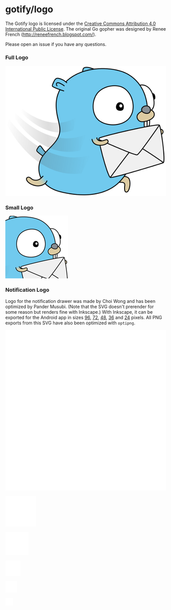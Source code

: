 # gotify/logo

The Gotify logo is licensed under the 
[Creative Commons Attribution 4.0 International Public License](http://creativecommons.org/licenses/by/4.0/).
The original Go gopher was designed by Renee French (http://reneefrench.blogspot.com/).

Please open an issue if you have any questions.

### Full Logo

[![Logo](gotify-logo.png)](gotify-logo.png)

### Small Logo

[![Logo Small](gotify-logo-small.png)](gotify-logo-small.png)

### Notification Logo

Logo for the notification drawer was made by Choi Wong and has been optimized by
Pander Musubi. (Note that the SVG doesn't prerender for some reason but renders
fine with Inkscape.) With Inkscape, it can be exported for the Android app in
sizes
[96](https://github.com/gotify/android/blob/master/app/src/main/res/drawable-xxxhdpi/ic_gotify.png),
[72](https://github.com/gotify/android/blob/master/app/src/main/res/drawable-xxhdpi/ic_gotify.png),
[48](https://github.com/gotify/android/blob/master/app/src/main/res/drawable-xhdpi/ic_gotify.png),
[36](https://github.com/gotify/android/blob/master/app/src/main/res/drawable-hdpi/ic_gotify.png)
and
[24](https://github.com/gotify/android/blob/master/app/src/main/res/drawable-mdpi/ic_gotify.png)
pixels. All PNG exports from this SVG
have also been optimized with `optipng`.

[![Logo Notification PNG](gotify-logo-notification.png)](gotify-logo-notification.png)

[![Logo Notification PNG 96](gotify-logo-notification-96.png)](gotify-logo-notification-96.png)

[![Logo Notification PNG 72](gotify-logo-notification-72.png)](gotify-logo-notification-72.png)

[![Logo Notification PNG 48](gotify-logo-notification-48.png)](gotify-logo-notification-48.png)

[![Logo Notification PNG 36](gotify-logo-notification-36.png)](gotify-logo-notification-36.png)

[![Logo Notification PNG 24](gotify-logo-notification-24.png)](gotify-logo-notification-24.png)

